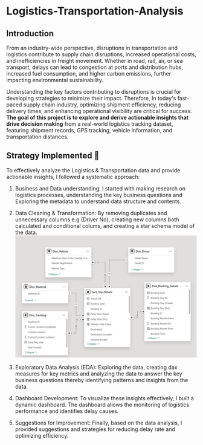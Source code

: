 # Logistics-Transportation-Analysis

## Introduction 
From an industry-wide perspective, disruptions in transportation and logistics contribute to supply chain disruptions, increased operational costs, and inefficiencies in freight movement. Whether in road, rail, air, or sea transport, delays can lead to congestion at ports and distribution hubs, increased fuel consumption, and higher carbon emissions, further impacting environmental sustainability.

Understanding the key factors contributing to disruptions is crucial for developing strategies to minimize their impact. Therefore, In today's fast-paced supply chain industry, optimizing shipment efficiency, reducing delivery times, and enhancing operational visibility are critical for success. **The goal of this project is to explore and derive actionable insights that drive decision making** from a real-world logistics tracking dataset, featuring shipment records, GPS tracking, vehicle information, and transportation distances.

## Strategy Implemented 🎯 

To effectively analyze the Logistics & Transportation data and provide actionable insights, I followed a systematic approach:
   1. Business and Data understanding: I started with making research on logistics processes, understanding the key business questions and Exploring the metadata to understand data structure and contents.
 
   2. Data Cleaning & Transformation: By removing duplicates and unnecessary columns e.g (Driver No), creating new columns both calculated and conditional colums, and creating a star schema model of the data. ![Image](https://github.com/Ben-Joan/Logistics-Transportation-Analysis/blob/main/ERD.PNG)

   3. Exploratory Data Analysis (EDA): Exploring the data, creating dax measures for key metrics and analyzing the data to answer the key business questions thereby identifying patterns and insights from the data.

   4. Dashboard Development: To visualize these insights effectively, I built a dynamic dashboard. The dashboard allows the monitoring of logistics performance and identifies delay causes.

   5. Suggestions for Improvement: Finally, based on the data analysis, I provided suggestions and strategies for reducing delay rate and optimizing efficiency.
